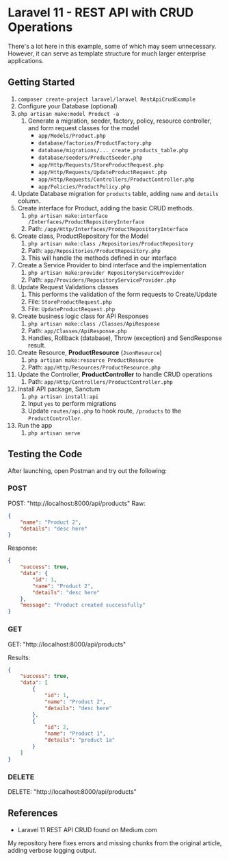 # Laravel 11 - REST API with CRUD Operations

There's a lot here in this example, some of which may seem unnecessary. However, it can serve as template structure for much larger enterprise applications.

## Getting Started

1. `composer create-project laravel/laravel RestApiCrudExample`
2. Configure your Database (optional)
3. `php artisan make:model Product -a`
   1. Generate a migration, seeder, factory, policy, resource controller, and form request classes for the model
      * `app/Models/Product.php`
      * `database/factories/ProductFactory.php`
      * `database/migrations/..._create_products_table.php`
      * `database/seeders/ProductSeeder.php`
      * `app/Http/Requests/StoreProductRequest.php`
      * `app/Http/Requests/UpdateProductRequest.php`
      * `app/Http/Requests/Controllers/ProductController.php`
      * `app/Policies/ProductPolicy.php`
4. Update Database migration for `products` table, adding `name` and `details` column.
5. Create interface for Product, adding the basic CRUD methods.
   1. `php artisan make:interface /Interfaces/ProductRepositoryInterface`
   2. Path: `/app/Http/Interfaces/ProductRepositoryInterface`
6. Create class, ProductRepository for the Model
   1. `php artisan make:class /Repositories/ProductRepository`
   2. Path: `app/Repositories/ProductRepository.php`
   3. This will handle the methods defined in our interface
7. Create a Service Provider to bind interface and the implementation
   1. `php artisan make:provider RepositoryServiceProvider`
   2. Path: `app/Providers/RepositoryServiceProvider.php`
8. Update Request Validations classes
   1. This performs the validation of the form requests to Create/Update
   2. File: `StoreProductRequest.php`
   3. File: `UpdateProductRequest.php`
9. Create business logic class for API Responses
   1. `php artisan make:class /Classes/ApiResponse`
   2. Path: `app/Classes/ApiResponse.php`
   3. Handles, Rollback (database), Throw (exception) and SendResponse result.
10. Create Resource, **ProductResource** (`JsonResource`)
    1. `php artisan make:resource ProductResource`
    2. Path: `app/Http/Resources/ProductResource.php`
11. Update the Controller, **ProductController** to handle CRUD operations
    1. Path: `app/Http/Controllers/ProductController.php`
12. Install API package, Sanctum
    1. `php artisan install:api`
    2. Input `yes` to perform migrations
    3. Update `routes/api.php` to hook route, `/products` to the `ProductController`.
13. Run the app
    1. `php artisan serve`

## Testing the Code

After launching, open Postman and try out the following:

### POST

POST: "http://localhost:8000/api/products"
Raw:

```json
{
    "name": "Product 2",
    "details": "desc here"
}
```

Response:

```json
{
    "success": true,
    "data": {
        "id": 1,
        "name": "Product 2",
        "details": "desc here"
    },
    "message": "Product created successfully"
}
```

### GET

GET: "http://localhost:8000/api/products"

Results:

```json
{
    "success": true,
    "data": [
        {
            "id": 1,
            "name": "Product 2",
            "details": "desc here"
        },
        {
            "id": 2,
            "name": "Product 1",
            "details": "product 1a"
        }
    ]
}
```

### DELETE

DELETE: "http://localhost:8000/api/products"

## References

* Laravel 11 REST API CRUD found on Medium.com

My repository here fixes errors and missing chunks from the original article, adding verbose logging output.
